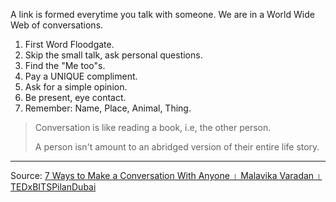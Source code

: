 A link is formed everytime you talk with someone. We are in a World Wide Web of conversations.

1. First Word Floodgate. 
2. Skip the small talk, ask personal questions. 
3. Find the "Me too"s. 
4. Pay a UNIQUE compliment. 
5. Ask for a simple opinion. 
6. Be present, eye contact. 
7. Remember: Name, Place, Animal, Thing.

>Conversation is like reading a book, i.e, the other person. 
>
>A person isn't amount to an abridged version of their entire life story. 

---
Source: [7 Ways to Make a Conversation With Anyone । Malavika Varadan । TEDxBITSPilanDubai](https://youtu.be/F4Zu5ZZAG7I)
